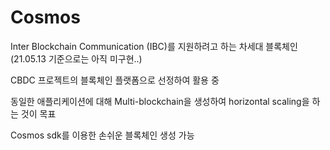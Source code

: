 # Cosmos

Inter Blockchain Communication (IBC)를 지원하려고 하는 차세대 블록체인 (21.05.13 기준으로는 아직 미구현..)

CBDC 프로젝트의 블록체인 플랫폼으로 선정하여 활용 중

동일한 애플리케이션에 대해 Multi-blockchain을 생성하여 horizontal scaling을 하는 것이 목표

Cosmos sdk를 이용한 손쉬운 블록체인 생성 가능

